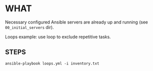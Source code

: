 # WHAT

Necessary configured Ansible servers are already up and running (see `00_initial_servers` dir).

Loops example: use loop to exclude repetitive tasks.

## STEPS

```
ansible-playbook loops.yml -i inventory.txt
```